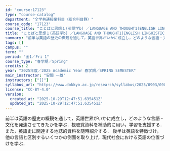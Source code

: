 ```yaml
---
id: "course:17123"
type: "course-catalog"
department: "全学共通授業科目（総合科目群）"
course_code: "17123"
course_title: "ことばと思想１(英語学b) ／LANGUAGE AND THOUGHT1(ENGLISH LINGUISTICS (B))"
title: "ことばと思想１(英語学b) ／LANGUAGE AND THOUGHT1(ENGLISH LINGUISTICS (B))"
summary: "前半は英語の歴史の概観を通して，英語世界がいかに成立し，どのような言語・文化を発達させてきたかを学ぶ．視聴覚資料を補助的に用い，学習を支援する．また，英語史に関連する地誌的資料を随時紹介する． 後半は英語を特徴づけ，他の言語と区別するいくつ…"
tags: []
campus: ""
term: ""
period: "金1／Fri 1"
course_type: "春学期／Spring"
credits: 2
year: "2025年度／2025 Academic Year 春学期／SPRING SEMESTER"
main_instructor: "安間 一雄"
instructors: ["[]"]
syllabus_url: "https://www.dokkyo.ac.jp/research/syllabus/2025/0903/0903_17123_ja_JP.html"
license: "CC-BY-4.0"
version:
  created_at: "2025-10-29T12:47:51.635451Z"
  updated_at: "2025-10-29T12:47:51.635451Z"
---
```

前半は英語の歴史の概観を通して，英語世界がいかに成立し，どのような言語・文化を発達させてきたかを学ぶ．視聴覚資料を補助的に用い，学習を支援する．また，英語史に関連する地誌的資料を随時紹介する． 後半は英語を特徴づけ，他の言語と区別するいくつかの側面を取り上げ，現代社会における英語の位置づけを学ぶ．
